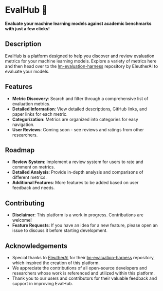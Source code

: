 # EvalHub 🚀

**Evaluate your machine learning models against academic benchmarks with just a few clicks!**

## Description

EvalHub is a platform designed to help you discover and review evaluation metrics for your machine learning models. Explore a variety of metrics here and then head over to the [lm-evaluation-harness](https://github.com/EleutherAI/lm-evaluation-harness/tree/main) repository by EleutherAI to evaluate your models.

## Features

- **Metric Discovery**: Search and filter through a comprehensive list of evaluation metrics.
- **Detailed Information**: View detailed descriptions, GitHub links, and paper links for each metric.
- **Categorization**: Metrics are organized into categories for easy navigation.
- **User Reviews**: Coming soon - see reviews and ratings from other researchers.

## Roadmap

- **Review System**: Implement a review system for users to rate and comment on metrics.
- **Detailed Analysis**: Provide in-depth analysis and comparisons of different metrics.
- **Additional Features**: More features to be added based on user feedback and needs.

## Contributing

- **Disclaimer**: This platform is a work in progress. Contributions are welcome!
- **Feature Requests**: If you have an idea for a new feature, please open an issue to discuss it before starting development.

## Acknowledgements

- Special thanks to [EleutherAI](https://www.eleuther.ai/) for their [lm-evaluation-harness](https://github.com/EleutherAI/lm-evaluation-harness/tree/main) repository, which inspired the creation of this platform.
- We appreciate the contributions of all open-source developers and researchers whose work is referenced and utilized within this platform.
- Thank you to our users and contributors for their valuable feedback and support in improving EvalHub.
